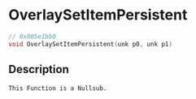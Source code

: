 # OverlaySetItemPersistent
```c
// 0x005e1bb0
void OverlaySetItemPersistent(unk p0, unk p1)
```
## Description
```
This Function is a Nullsub.
```
